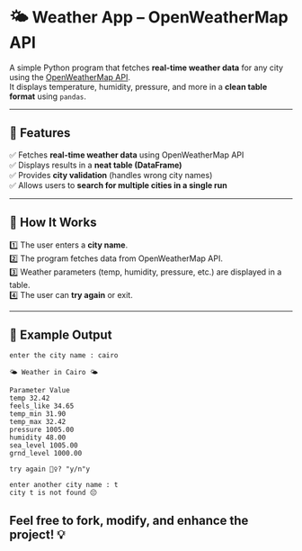 # 🌤️ Weather App – OpenWeatherMap API

A simple Python program that fetches **real-time weather data** for any city using the [OpenWeatherMap API](https://openweathermap.org/api).  
It displays temperature, humidity, pressure, and more in a **clean table format** using `pandas`.

---

## 📌 Features
✅ Fetches **real-time weather data** using OpenWeatherMap API  
✅ Displays results in a **neat table (DataFrame)**  
✅ Provides **city validation** (handles wrong city names)  
✅ Allows users to **search for multiple cities in a single run**  

---

## 🎯 How It Works
1️⃣ The user enters a **city name**.  
2️⃣ The program fetches data from OpenWeatherMap API.  
3️⃣ Weather parameters (temp, humidity, pressure, etc.) are displayed in a table.  
4️⃣ The user can **try again** or exit.  

---

## 📸 Example Output
```
enter the city name : cairo

🌤️ Weather in Cairo 🌤️

Parameter Value
temp 32.42
feels_like 34.65
temp_min 31.90
temp_max 32.42
pressure 1005.00
humidity 48.00
sea_level 1005.00
grnd_level 1000.00

try again 🤷‍♀️? "y/n"y

enter another city name : t
city t is not found 😔
```
## Feel free to fork, modify, and enhance the project! 💡
